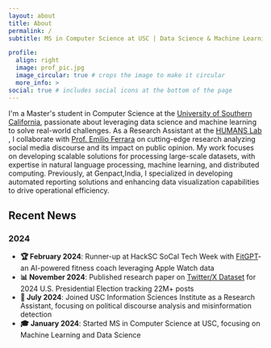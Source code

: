 ```yaml
---
layout: about
title: About
permalink: /
subtitle: MS in Computer Science at USC | Data Science & Machine Learning Enthusiast

profile:
  align: right
  image: prof_pic.jpg
  image_circular: true # crops the image to make it circular
  more_info: >
social: true # includes social icons at the bottom of the page
---
```


I'm a Master's student in Computer Science at the [University of Southern California](https://www.usc.edu/), passionate
about leveraging data
science and machine learning to solve real-world challenges. As a Research Assistant at
the [HUMANS Lab](http://www.emilio.ferrara.name/code/) , I collaborate
with  [Prof. Emilio Ferrara](https://www.emilio.ferrara.name/) on cutting-edge research analyzing social media discourse
and its impact on public opinion.
My work focuses on developing scalable solutions for processing large-scale datasets, with expertise in natural language
processing, machine learning, and distributed computing. Previously, at Genpact,India, I specialized in developing
automated
reporting solutions and enhancing data visualization capabilities to drive operational efficiency.

## Recent News

### 2024

- **🏆 February 2024**: Runner-up at HackSC SoCal Tech Week with [FitGPT](https://devpost.com/software/fitgpt#updates)-
  an AI-powered fitness coach leveraging Apple Watch data
- **📊 November 2024**: Published research paper on [Twitter/X Dataset](https://arxiv.org/abs/2411.00376) for 2024 U.S.
  Presidential Election tracking 22M+ posts
- **🔬 July 2024**: Joined USC Information Sciences Institute as a Research Assistant, focusing on political discourse
  analysis and misinformation detection
- **🎓 January 2024**: Started MS in Computer Science at USC, focusing on Machine Learning and Data Science